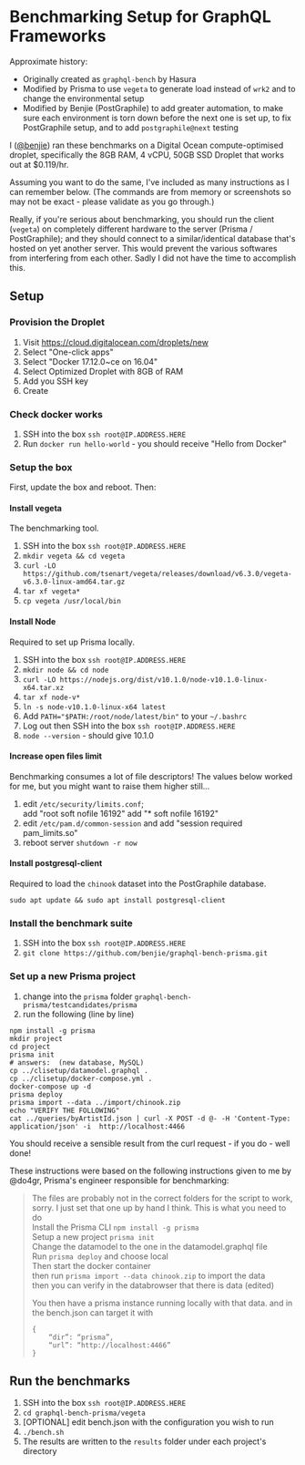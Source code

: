 # Benchmarking Setup for GraphQL Frameworks

Approximate history:

- Originally created as `graphql-bench` by Hasura
- Modified by Prisma to use `vegeta` to generate load instead of `wrk2` and to
  change the environmental setup
- Modified by Benjie (PostGraphile) to add greater automation, to make sure
  each environment is torn down before the next one is set up, to fix
  PostGraphile setup, and to add `postgraphile@next` testing

I ([@benjie](https://twitter.com/benjie)) ran these benchmarks on a Digital
Ocean compute-optimised droplet, specifically the 8GB RAM, 4 vCPU, 50GB SSD
Droplet that works out at $0.119/hr.

Assuming you want to do the same, I've included as many instructions as I can
remember below. (The commands are from memory or screenshots so may not be
exact - please validate as you go through.)

Really, if you're serious about benchmarking, you should run the client
(`vegeta`) on completely different hardware to the server (Prisma /
PostGraphile); and they should connect to a similar/identical database that's
hosted on yet another server. This would prevent the various softwares from
interfering from each other. Sadly I did not have the time to accomplish this.

## Setup

### Provision the Droplet

1. Visit https://cloud.digitalocean.com/droplets/new
2. Select "One-click apps"
3. Select "Docker 17.12.0~ce on 16.04"
4. Select Optimized Droplet with 8GB of RAM
5. Add you SSH key
6. Create

### Check docker works

1. SSH into the box `ssh root@IP.ADDRESS.HERE`
2. Run `docker run hello-world` - you should receive "Hello from Docker"

### Setup the box

First, update the box and reboot. Then:

#### Install vegeta

The benchmarking tool.

1. SSH into the box `ssh root@IP.ADDRESS.HERE`
2. `mkdir vegeta && cd vegeta`
3. `curl -LO https://github.com/tsenart/vegeta/releases/download/v6.3.0/vegeta-v6.3.0-linux-amd64.tar.gz`
4. `tar xf vegeta*`
5. `cp vegeta /usr/local/bin`

#### Install Node

Required to set up Prisma locally.

1. SSH into the box `ssh root@IP.ADDRESS.HERE`
2. `mkdir node && cd node`
3. `curl -LO https://nodejs.org/dist/v10.1.0/node-v10.1.0-linux-x64.tar.xz`
4. `tar xf node-v*`
5. `ln -s node-v10.1.0-linux-x64 latest`
6. Add `PATH="$PATH:/root/node/latest/bin"` to your `~/.bashrc`
7. Log out then SSH into the box `ssh root@IP.ADDRESS.HERE`
8. `node --version` - should give 10.1.0

#### Increase open files limit

Benchmarking consumes a lot of file descriptors! The values below worked for me, but you might want to raise them higher still...

1. edit `/etc/security/limits.conf`;  
  add "root        soft nofile 16192"
  add "*           soft nofile 16192"
2. edit `/etc/pam.d/common-session` and add "session required pam_limits.so"
3. reboot server `shutdown -r now`

#### Install postgresql-client

Required to load the `chinook` dataset into the PostGraphile database.

`sudo apt update && sudo apt install postgresql-client`

### Install the benchmark suite

1. SSH into the box `ssh root@IP.ADDRESS.HERE`
2. `git clone https://github.com/benjie/graphql-bench-prisma.git`

### Set up a new Prisma project

1. change into the `prisma` folder `graphql-bench-prisma/testcandidates/prisma`
2. run the following (line by line)

```
npm install -g prisma
mkdir project
cd project
prisma init
# answers:  (new database, MySQL)
cp ../clisetup/datamodel.graphql .
cp ../clisetup/docker-compose.yml .
docker-compose up -d
prisma deploy
prisma import --data ../import/chinook.zip
echo "VERIFY THE FOLLOWING"
cat ../queries/byArtistId.json | curl -X POST -d @- -H 'Content-Type: application/json' -i  http://localhost:4466
```

You should receive a sensible result from the curl request - if you do - well done!

These instructions were based on the following instructions given to me by @do4gr, Prisma's engineer responsible for benchmarking:

> The files are probably not in the correct folders for the script to work, sorry. I just set that one up by hand I think. This is what you need to do  
> Install the Prisma CLI `npm install -g prisma`  
> Setup a new project `prisma init`  
> Change the datamodel to the one in the datamodel.graphql file  
> Run `prisma deploy` and choose local  
> Then start the docker container  
> then run `prisma import --data chinook.zip` to import the data  
> then you can verify in the databrowser that there is data (edited)  
>
> You then have a prisma instance running locally with that data. and in the bench.json can target it with  
> ```
> {
>     “dir”: “prisma”,
>     “url”: “http://localhost:4466”
> }
> ```


## Run the benchmarks

1. SSH into the box `ssh root@IP.ADDRESS.HERE`
2. `cd graphql-bench-prisma/vegeta`
3. [OPTIONAL] edit bench.json with the configuration you wish to run
4. `./bench.sh`
5. The results are written to the `results` folder under each project's directory
